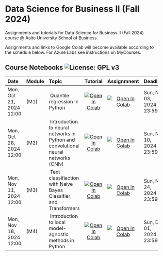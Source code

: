 # Data Science for Business II (Fall 2024)
Assignments and tutorials for Data Science for Business II (Fall 2024) course @ Aalto University School of Business. 

Assignments and links to Google Colab will become available according to the schedule below. For Azure Labs see instructions on MyCourses.

## Course Notebooks ![License: GPL v3](https://img.shields.io/badge/License-GPLv3-blue.svg)

| Date            | Module          | Topic                 | Tutorial| Assignmnent|Deadline| 
|:----------------|:--------------|:----------------------|:------------------:|:------------------:|:------------------|
|Mon, Oct 21, 2024 12:00| (M1) | Quantile regression in Python | [![Open In Colab](https://colab.research.google.com/assets/colab-badge.svg)](https://colab.research.google.com/github/dsfb2/dsfb2-2024/blob/main/assignment_1/a1_tutorial.ipynb) | [![Open In Colab](https://colab.research.google.com/assets/colab-badge.svg)](https://colab.research.google.com/github/dsfb2/dsfb2-2024/blob/main/assignment_1/a1.ipynb) |Sun, Nov 03, 2024 23:59|
|Mon, Oct 28, 2024 12:00| (M2) | Introduction to neural networks in Python and convolutional neural networks (CNN) | [![Open In Colab](https://colab.research.google.com/assets/colab-badge.svg)](https://colab.research.google.com/github/dsfb2/dsfb2-2024/blob/main/assignment_2/a2_tutorial.ipynb) | [![Open In Colab](https://colab.research.google.com/assets/colab-badge.svg)](https://colab.research.google.com/github/dsfb2/dsfb2-2024/blob/main/assignment_2/a2.ipynb) |Sun, Nov 10, 2024 23:59|
|Mon, Nov 11, 2024 12:00| (M3) | Text classifiaction with Naive Bayes Classifier and Transformers| [![Open In Colab](https://colab.research.google.com/assets/colab-badge.svg)](https://colab.research.google.com/github/dsfb2/dsfb2-2024/blob/main/assignment_3/a3_tutorial.ipynb) | [![Open In Colab](https://colab.research.google.com/assets/colab-badge.svg)](https://colab.research.google.com/github/dsfb2/dsfb2-2024/blob/main/assignment_3/a3.ipynb) |Sun, Nov 24, 2024 23:59|
|Mon, Nov 18, 2024 12:00| (M4) | Introduction to local model-agnostic methods in Python | [![Open In Colab](https://colab.research.google.com/assets/colab-badge.svg)](https://colab.research.google.com/github/dsfb2/dsfb2-2024/blob/main/assignment_4/a4_tutorial.ipynb) | [![Open In Colab](https://colab.research.google.com/assets/colab-badge.svg)](https://colab.research.google.com/github/dsfb2/dsfb2-2024/blob/main/assignment_4/a4.ipynb) |Sun, Dec 01, 2024 23:59|
